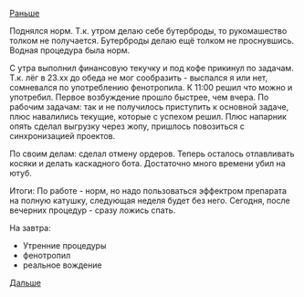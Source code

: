 [Раньше](2015.08.10.md)

Поднялся норм. Т.к. утром делаю себе бутерброды, то рукомашество толком не получается. Бутерброды делаю ещё толком не проснувшись.
Водная процедура была норм.

С утра выполнил финансовую текучку и под кофе прикинул по задачам.
Т.к. лёг в 23.xx до обеда не мог сообразить - выспался я или нет, сомневался по употреблению фенотропила. К 11:00 решил что можно и употребил. Первое возбуждение прошло быстрее, чем вчера.
По рабочим задачам: так и не получилось приступить к основной задаче, плюс навалились текущие, которые с успехом решил. Плюс напарник опять сделал выгрузку через жопу, пришлось повозиться с синхронизацией проектов.

По своим делам: сделал отмену ордеров. Теперь осталось отлавливать косяки и делать каскадного бота.
Достаточно много времени убил на ютуб.

Итоги:
По работе - норм, но надо пользоваться эффектром препарата на полную катушку, следующая неделя будет без него.
Сегодня, после вечерних процедур - сразу ложись спать.

На завтра:
 - Утренние процедуры
 - фенотропил
 - реальное вождение

[Дальше](2015.08.12.md)